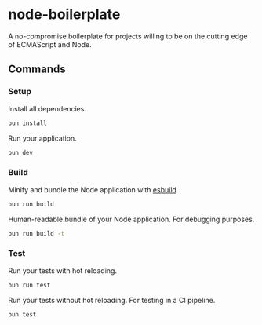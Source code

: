 # node-boilerplate

A no-compromise boilerplate for projects willing to be on the cutting edge of ECMAScript and Node.

## Commands

### Setup

Install all dependencies.

```bash
bun install
```

Run your application.

```bash
bun dev
```

### Build

Minify and bundle the Node application with [esbuild](https://esbuild.github.io/).

```bash
bun run build
```

Human-readable bundle of your Node application. For debugging purposes.

```bash
bun run build -t
```

### Test

Run your tests with hot reloading.

```bash
bun run test
```

Run your tests without hot reloading. For testing in a CI pipeline.

```bash
bun test
```
